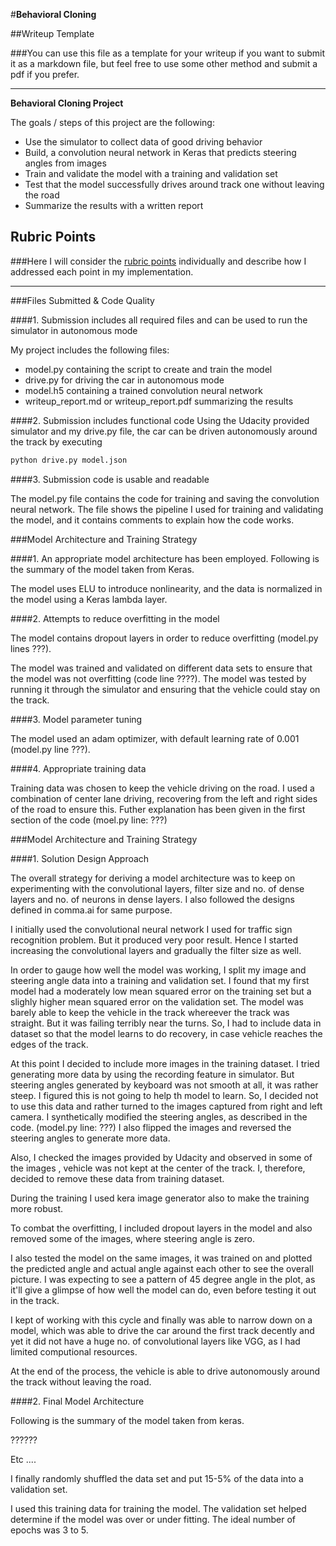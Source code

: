 #**Behavioral Cloning** 

##Writeup Template

###You can use this file as a template for your writeup if you want to submit it as a markdown file, but feel free to use some other method and submit a pdf if you prefer.

---

**Behavioral Cloning Project**

The goals / steps of this project are the following:
* Use the simulator to collect data of good driving behavior
* Build, a convolution neural network in Keras that predicts steering angles from images
* Train and validate the model with a training and validation set
* Test that the model successfully drives around track one without leaving the road
* Summarize the results with a written report


[//]: # (Image References)

[image1]: ./examples/placeholder.png "Model Visualization"
[image2]: ./examples/placeholder.png "Grayscaling"
[image3]: ./examples/placeholder_small.png "Recovery Image"
[image4]: ./examples/placeholder_small.png "Recovery Image"
[image5]: ./examples/placeholder_small.png "Recovery Image"
[image6]: ./examples/placeholder_small.png "Normal Image"
[image7]: ./examples/placeholder_small.png "Flipped Image"

## Rubric Points
###Here I will consider the [rubric points](https://review.udacity.com/#!/rubrics/432/view) individually and describe how I addressed each point in my implementation.  

---
###Files Submitted & Code Quality

####1. Submission includes all required files and can be used to run the simulator in autonomous mode

My project includes the following files:
* model.py containing the script to create and train the model
* drive.py for driving the car in autonomous mode
* model.h5 containing a trained convolution neural network 
* writeup_report.md or writeup_report.pdf summarizing the results

####2. Submission includes functional code
Using the Udacity provided simulator and my drive.py file, the car can be driven autonomously around the track by executing 
```sh
python drive.py model.json
```

####3. Submission code is usable and readable

The model.py file contains the code for training and saving the convolution neural network. The file shows the pipeline I used for training and validating the model, and it contains comments to explain how the code works.

###Model Architecture and Training Strategy

####1. An appropriate model architecture has been employed. Following is the summary of the model taken from Keras.



The model uses ELU to introduce nonlinearity, and the data is normalized in the model using a Keras lambda layer. 

####2. Attempts to reduce overfitting in the model

The model contains dropout layers in order to reduce overfitting (model.py lines ???). 

The model was trained and validated on different data sets to ensure that the model was not overfitting (code line ????). The model was tested by running it through the simulator and ensuring that the vehicle could stay on the track.

####3. Model parameter tuning

The model used an adam optimizer, with default learning rate of 0.001 (model.py line ???).

####4. Appropriate training data

Training data was chosen to keep the vehicle driving on the road. I used a combination of center lane driving, recovering from the left and right sides of the road to ensure this. Futher explanation has been given in the first section of the code (moel.py line: ???)

 

###Model Architecture and Training Strategy

####1. Solution Design Approach

The overall strategy for deriving a model architecture was to keep on experimenting with the convolutional layers, filter size and no. of dense layers and no. of neurons in dense layers. I also followed the designs defined in comma.ai for same purpose.

I initially used the convolutional neural network I used for traffic sign recognition problem. But it produced very poor result. Hence I started increasing the convolutional layers and gradually the filter size as well.  

In order to gauge how well the model was working, I split my image and steering angle data into a training and validation set. I found that my first model had a moderately low mean squared error on the training set but a slighly higher mean squared error on the validation set. The model was barely able to keep the vehicle in the track whereever the track was straight. But it was failing terribly near the turns. So, I had to include data in dataset so that the model learns to do recovery, in case vehicle reaches the edges of the track. 

At this point I decided to include more images in the training dataset. I tried generating more data by using the recording feature in simulator. But steering angles generated by keyboard was not smooth at all, it was rather steep. I figured this is not going to help th model to learn. So, I decided not to use this data and rather turned to the images captured from right and left camera. I synthetically modified the steering angles, as described in the code. (model.py line: ???)
I also flipped the images and reversed the steering angles to generate more data.

Also, I checked the images provided by Udacity and observed in some of the images , vehicle was not kept at the center of the track. I, therefore, decided to remove these data from training dataset.

During the training I used kera image generator also to make the training more robust.



To combat the overfitting, I included dropout layers in the model and also removed some of the images, where steering angle is zero.

I also tested the model on the same images, it was trained on and plotted the predicted angle and actual angle against each other to see the overall picture. I was expecting to see a pattern of 45 degree angle in the plot, as it'll give a glimpse of how well the model can do, even before testing it out in the track.

I kept of working with this cycle and finally was able to narrow down on a model, which was able to drive the car around the first track decently and yet it did not have a huge no. of convolutional layers like VGG, as I had limited computional resources. 


At the end of the process, the vehicle is able to drive autonomously around the track without leaving the road.

####2. Final Model Architecture

Following is the summary of the model taken from keras.

??????

Etc ....



I finally randomly shuffled the data set and put 15-5% of the data into a validation set.

I used this training data for training the model. The validation set helped determine if the model was over or under fitting. The ideal number of epochs was 3 to 5. 
